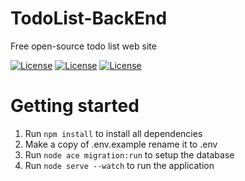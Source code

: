 # TodoList-BackEnd

Free open-source todo list web site

[![License](https://img.shields.io/badge/License-MIT-blue)](LICENSE)
[![License](https://img.shields.io/badge/language-JavaScript-red)](https://en.wikipedia.org/wiki/JavaScript)
[![License](https://img.shields.io/badge/-RESTful-blueviolet)](https://pt.wikipedia.org/wiki/REST)

# Getting started

1. Run `npm install` to install all dependencies
2. Make a copy of .env.example rename it to .env
3. Run `node ace migration:run` to setup the database
4. Run `node serve --watch` to run the application
